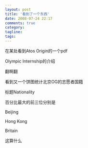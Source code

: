 ```yaml
---
layout: post
title: '看到了一个东西'
date: 2008-07-24 22:17
comments: true
category: 
tagline: 
tags:
---
```

    

在某处看到Atos Origin的一个pdf

Olympic Internship的介绍

翻啊翻

看到又一个饼图统计北京OG的志愿者国籍

标题Nationality

百分比最大的前三位分别是

Beijing

Hong Kong

Britain

这算什么
